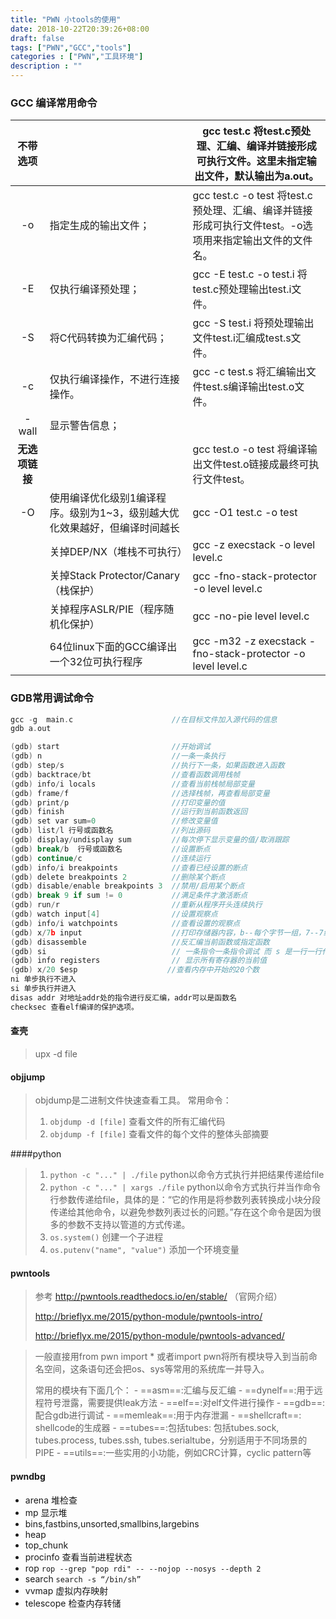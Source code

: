 ```yaml
---
title: "PWN 小tools的使用"
date: 2018-10-22T20:39:26+08:00
draft: false
tags: ["PWN","GCC","tools"]
categories : ["PWN","工具环境"]
description : ""
---
```



### GCC 编译常用命令

|    不带选项    |                                                              | gcc test.c        将test.c预处理、汇编、编译并链接形成可执行文件。这里未指定输出文件，默认输出为a.out。 |
| :------------: | ------------------------------------------------------------ | ------------------------------------------------------------ |
|       -o       | 指定生成的输出文件；                                         | gcc test.c -o test  将test.c预处理、汇编、编译并链接形成可执行文件test。-o选项用来指定输出文件的文件名。 |
|       -E       | 仅执行编译预处理；                                           | gcc -E test.c -o test.i   将test.c预处理输出test.i文件。     |
|       -S       | 将C代码转换为汇编代码；                                      | gcc -S test.i   将预处理输出文件test.i汇编成test.s文件。     |
|       -c       | 仅执行编译操作，不进行连接操作。                             | gcc -c test.s   将汇编输出文件test.s编译输出test.o文件。     |
|     -wall      | 显示警告信息；                                               |                                                              |
| **无选项链接** |                                                              | gcc test.o -o test 将编译输出文件test.o链接成最终可执行文件test。 |
|       -O       | 使用编译优化级别1编译程序。级别为1~3，级别越大优化效果越好，但编译时间越长 | gcc -O1 test.c -o test                                       |
|                | 关掉DEP/NX（堆栈不可执行）                                   | gcc  -z execstack -o level level.c                           |
|                | 关掉Stack Protector/Canary（栈保护）                         | gcc -fno-stack-protector -o level level.c                    |
|                | 关掉程序ASLR/PIE（程序随机化保护）                           | gcc -no-pie level level.c                                    |
|                | 64位linux下面的GCC编译出一个32位可执行程序                   | gcc -m32 -z execstack -fno-stack-protector -o level level.c  |



### GDB常用调试命令

```C
gcc -g  main.c                      //在目标文件加入源代码的信息
gdb a.out       

(gdb) start                         //开始调试
(gdb) n                             //一条一条执行
(gdb) step/s                        //执行下一条，如果函数进入函数
(gdb) backtrace/bt                  //查看函数调用栈帧
(gdb) info/i locals                 //查看当前栈帧局部变量
(gdb) frame/f                       //选择栈帧，再查看局部变量
(gdb) print/p                       //打印变量的值
(gdb) finish                        //运行到当前函数返回
(gdb) set var sum=0                 //修改变量值
(gdb) list/l 行号或函数名             //列出源码
(gdb) display/undisplay sum         //每次停下显示变量的值/取消跟踪
(gdb) break/b  行号或函数名           //设置断点
(gdb) continue/c                    //连续运行
(gdb) info/i breakpoints            //查看已经设置的断点
(gdb) delete breakpoints 2          //删除某个断点
(gdb) disable/enable breakpoints 3  //禁用/启用某个断点
(gdb) break 9 if sum != 0           //满足条件才激活断点
(gdb) run/r                         //重新从程序开头连续执行
(gdb) watch input[4]                //设置观察点
(gdb) info/i watchpoints            //查看设置的观察点
(gdb) x/7b input                    //打印存储器内容，b--每个字节一组，7--7组
(gdb) disassemble                   //反汇编当前函数或指定函数
(gdb) si                            // 一条指令一条指令调试 而 s 是一行一行代码
(gdb) info registers                // 显示所有寄存器的当前值
(gdb) x/20 $esp                    //查看内存中开始的20个数
ni 单步执行不进入 
si 单步执行并进入
disas addr 对地址addr处的指令进行反汇编，addr可以是函数名 
checksec 查看elf编译的保护选项。 
```
#### 查壳

> upx -d file 

#### objjump

> objdump是二进制文件快速查看工具。   常用命令：   
>
> 1. `objdump -d [file]` 查看文件的所有汇编代码   
> 2. `objdump -f [file]` 查看文件的每个文件的整体头部摘要 

####python

> 1. `python -c "..." | ./file` python以命令方式执行并把结果传递给file
> 2. `python -c "..." | xargs ./file` python以命令方式执行并当作命令行参数传递给file，具体的是：“它的作用是将参数列表转换成小块分段传递给其他命令，以避免参数列表过长的问题。”存在这个命令是因为很多的参数不支持以管道的方式传递。
> 3. `os.system()` 创建一个子进程
> 4. `os.putenv("name", "value")` 添加一个环境变量

#### pwntools

> 参考 
> <http://pwntools.readthedocs.io/en/stable/>   （官网介绍）
>
> <http://brieflyx.me/2015/python-module/pwntools-intro/>
>
> <http://brieflyx.me/2015/python-module/pwntools-advanced/>

> 一般直接用from pwn import * 或者import pwn将所有模块导入到当前命名空间，这条语句还会把os、sys等常用的系统库一并导入。
>
> 常用的模块有下面几个： 
> \- ==asm==:汇编与反汇编 
> \- ==dynelf==:用于远程符号泄露，需要提供leak方法 
> \- ==elf==:对elf文件进行操作 
> \- ==gdb==:配合gdb进行调试 
> \- ==memleak==:用于内存泄漏 
> \- ==shellcraft==: shellcode的生成器 
> \- ==tubes==:包括tubes: 包括tubes.sock, tubes.process, tubes.ssh, tubes.serialtube，分别适用于不同场景的PIPE 
> \- ==utils==:一些实用的小功能，例如CRC计算，cyclic pattern等

#### pwndbg

- arena 堆检查
- mp 显示堆
- bins,fastbins,unsorted,smallbins,largebins
- heap
- top_chunk
- procinfo 查看当前进程状态
- rop `rop --grep "pop rdi" -- --nojop --nosys --depth 2`
- search `search -s “/bin/sh”`
- vvmap 虚拟内存映射
- telescope 检查内存转储


